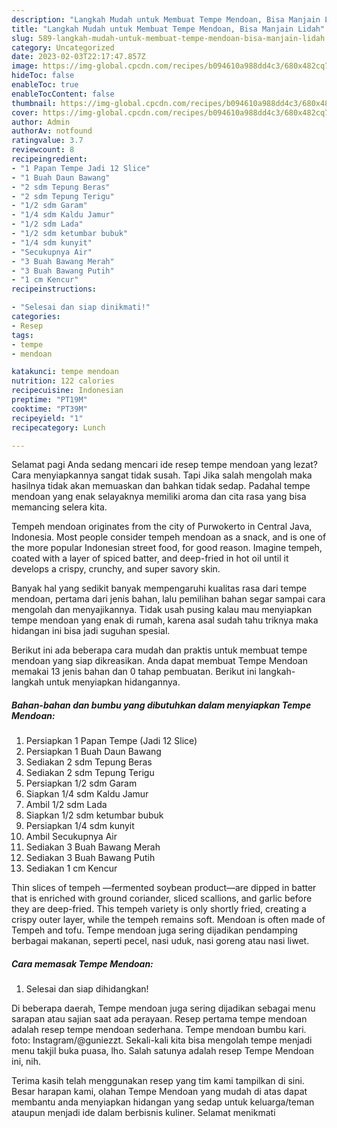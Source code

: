 ```yaml
---
description: "Langkah Mudah untuk Membuat Tempe Mendoan, Bisa Manjain Lidah"
title: "Langkah Mudah untuk Membuat Tempe Mendoan, Bisa Manjain Lidah"
slug: 589-langkah-mudah-untuk-membuat-tempe-mendoan-bisa-manjain-lidah
category: Uncategorized
date: 2023-02-03T22:17:47.857Z
image: https://img-global.cpcdn.com/recipes/b094610a988dd4c3/680x482cq70/tempe-mendoan-foto-resep-utama.jpg
hideToc: false
enableToc: true
enableTocContent: false
thumbnail: https://img-global.cpcdn.com/recipes/b094610a988dd4c3/680x482cq70/tempe-mendoan-foto-resep-utama.jpg
cover: https://img-global.cpcdn.com/recipes/b094610a988dd4c3/680x482cq70/tempe-mendoan-foto-resep-utama.jpg
author: Admin
authorAv: notfound
ratingvalue: 3.7
reviewcount: 8
recipeingredient:
- "1 Papan Tempe Jadi 12 Slice"
- "1 Buah Daun Bawang"
- "2 sdm Tepung Beras"
- "2 sdm Tepung Terigu"
- "1/2 sdm Garam"
- "1/4 sdm Kaldu Jamur"
- "1/2 sdm Lada"
- "1/2 sdm ketumbar bubuk"
- "1/4 sdm kunyit"
- "Secukupnya Air"
- "3 Buah Bawang Merah"
- "3 Buah Bawang Putih"
- "1 cm Kencur"
recipeinstructions:

- "Selesai dan siap dinikmati!"
categories:
- Resep
tags:
- tempe
- mendoan

katakunci: tempe mendoan 
nutrition: 122 calories
recipecuisine: Indonesian
preptime: "PT19M"
cooktime: "PT39M"
recipeyield: "1"
recipecategory: Lunch

---
```



Selamat pagi Anda sedang mencari ide resep tempe mendoan yang lezat? Cara menyiapkannya sangat tidak susah. Tapi Jika salah mengolah maka hasilnya tidak akan memuaskan dan bahkan tidak sedap. Padahal tempe mendoan yang enak selayaknya memiliki aroma dan cita rasa yang bisa memancing selera kita.


Tempeh mendoan originates from the city of Purwokerto in Central Java, Indonesia. Most people consider tempeh mendoan as a snack, and is one of the more popular Indonesian street food, for good reason. Imagine tempeh, coated with a layer of spiced batter, and deep-fried in hot oil until it develops a crispy, crunchy, and super savory skin.

Banyak hal yang sedikit banyak mempengaruhi kualitas rasa dari tempe mendoan, pertama dari jenis bahan, lalu pemilihan bahan segar sampai cara mengolah dan menyajikannya. Tidak usah pusing kalau mau menyiapkan tempe mendoan yang enak di rumah, karena asal sudah tahu triknya maka hidangan ini bisa jadi suguhan spesial.


Berikut ini ada beberapa cara mudah dan praktis untuk membuat tempe mendoan yang siap dikreasikan. Anda dapat membuat Tempe Mendoan memakai 13 jenis bahan dan 0 tahap pembuatan. Berikut ini langkah-langkah untuk menyiapkan hidangannya.

<!--inarticleads1-->

##### Bahan-bahan dan bumbu yang dibutuhkan dalam menyiapkan Tempe Mendoan:

1. Persiapkan 1 Papan Tempe (Jadi 12 Slice)
1. Persiapkan 1 Buah Daun Bawang
1. Sediakan 2 sdm Tepung Beras
1. Sediakan 2 sdm Tepung Terigu
1. Persiapkan 1/2 sdm Garam
1. Siapkan 1/4 sdm Kaldu Jamur
1. Ambil 1/2 sdm Lada
1. Siapkan 1/2 sdm ketumbar bubuk
1. Persiapkan 1/4 sdm kunyit
1. Ambil Secukupnya Air
1. Sediakan 3 Buah Bawang Merah
1. Sediakan 3 Buah Bawang Putih
1. Sediakan 1 cm Kencur


Thin slices of tempeh —fermented soybean product—are dipped in batter that is enriched with ground coriander, sliced scallions, and garlic before they are deep-fried. This tempeh variety is only shortly fried, creating a crispy outer layer, while the tempeh remains soft. Mendoan is often made of Tempeh and tofu. Tempe mendoan juga sering dijadikan pendamping berbagai makanan, seperti pecel, nasi uduk, nasi goreng atau nasi liwet. 

<!--inarticleads2-->

##### Cara memasak Tempe Mendoan:


1. Selesai dan siap dihidangkan!

Di beberapa daerah, Tempe mendoan juga sering dijadikan sebagai menu sarapan atau sajian saat ada perayaan. Resep pertama tempe mendoan adalah resep tempe mendoan sederhana. Tempe mendoan bumbu kari. foto: Instagram/@guniezzt. Sekali-kali kita bisa mengolah tempe menjadi menu takjil buka puasa, lho. Salah satunya adalah resep Tempe Mendoan ini, nih. 

Terima kasih telah menggunakan resep yang tim kami tampilkan di sini. Besar harapan kami, olahan Tempe Mendoan yang mudah di atas dapat membantu anda menyiapkan hidangan yang sedap untuk keluarga/teman ataupun menjadi ide dalam berbisnis kuliner. Selamat menikmati
